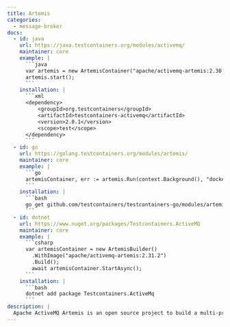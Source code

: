 ```yaml
---
title: Artemis
categories:
  - message-broker
docs:
  - id: java
    url: https://java.testcontainers.org/modules/activemq/
    maintainer: core
    example: |
      ```java
      var artemis = new ArtemisContainer("apache/activemq-artemis:2.30.0-alpine");
      artemis.start();
      ```
    installation: |
      ```xml
      <dependency>
          <groupId>org.testcontainers</groupId>
          <artifactId>testcontainers-activemq</artifactId>
          <version>2.0.1</version>
          <scope>test</scope>
      </dependency>
      ```
  - id: go
    url: https://golang.testcontainers.org/modules/artemis/
    maintainer: core
    example: |
      ```go
      artemisContainer, err := artemis.Run(context.Background(), "docker.io/apache/activemq-artemis:2.30.0-alpine")
      ```
    installation: |
      ```bash
      go get github.com/testcontainers/testcontainers-go/modules/artemis
      ```
  - id: dotnet
    url: https://www.nuget.org/packages/Testcontainers.ActiveMQ
    maintainer: core
    example: |
      ```csharp
      var artemisContainer = new ArtemisBuilder()
        .WithImage("apache/activemq-artemis:2.31.2")
        .Build();
        await artemisContainer.StartAsync();
      ```
    installation: |
      ```bash
      dotnet add package Testcontainers.ActiveMq
      ```
description: |
  Apache ActiveMQ Artemis is an open source project to build a multi-protocol, embeddable, very high performance, clustered, asynchronous messaging system.
---
```

